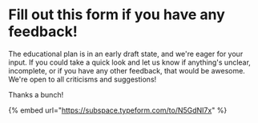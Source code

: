 # Fill out this form if you have any feedback!

The educational plan is in an early draft state, and we're eager for your input. If you could take a quick look and let us know if anything's unclear, incomplete, or if you have any other feedback, that would be awesome. We're open to all criticisms and suggestions!

Thanks a bunch!

{% embed url="https://subspace.typeform.com/to/N5GdNI7x" %}
